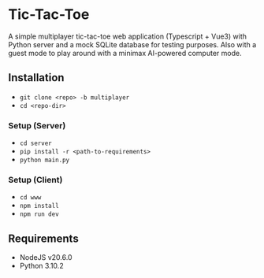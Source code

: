 # Tic-Tac-Toe 

A simple multiplayer tic-tac-toe web application (Typescript + Vue3) with Python server and a mock SQLite database for testing purposes. Also with a guest mode to play around with a minimax AI-powered computer mode.


## Installation
- `git clone <repo> -b multiplayer`
- `cd <repo-dir>`

### Setup (Server)
- `cd server`
- `pip install -r <path-to-requirements>`
- `python main.py`

### Setup (Client)
- `cd www`
- `npm install`
- `npm run dev`

## Requirements

- NodeJS v20.6.0
- Python 3.10.2